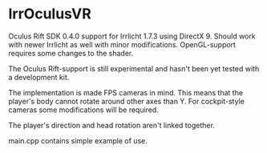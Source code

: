 IrrOculusVR
===========

Oculus Rift SDK 0.4.0 support for Irrlicht 1.7.3 using DirectX 9. Should work with newer Irrlicht
as well with minor modifications. OpenGL-support requires some changes to the shader.

The Oculus Rift-support is still experimental and hasn't been yet tested with a development kit.

The implementation is made FPS cameras in mind. This means that the player's body cannot rotate
around other axes than Y. For cockpit-style cameras some modifications will be required.

The player's direction and head rotation aren't linked together.

main.cpp contains simple example of use.
